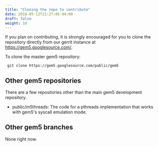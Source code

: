 ```yaml
---
title: "Cloning the repo to contribute"
date: 2018-05-12T21:27:05-04:00
draft: false
weight: 10
---
```

If you plan on contributing, it is strongly encouraged for you to clone the
repository directly from our gerrit instance at
https://gem5.googlesource.com/.

To clone the master gem5 repository:
```
 git clone https://gem5.googlesource.com/public/gem5
```

Other gem5 repositories
-----------------------

There are a few repositories other than the main gem5 development repository.

 * public/m5threads: The code for a pthreads implementation that works with
   gem5's syscall emulation mode.

Other gem5 branches
-------------------

None right now.


